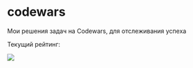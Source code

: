 # codewars

Мои решения задач на Codewars, для отслеживания успеха

Текущий рейтинг:

<img src="https://www.codewars.com/users/Sm1Le55/badges/large">
